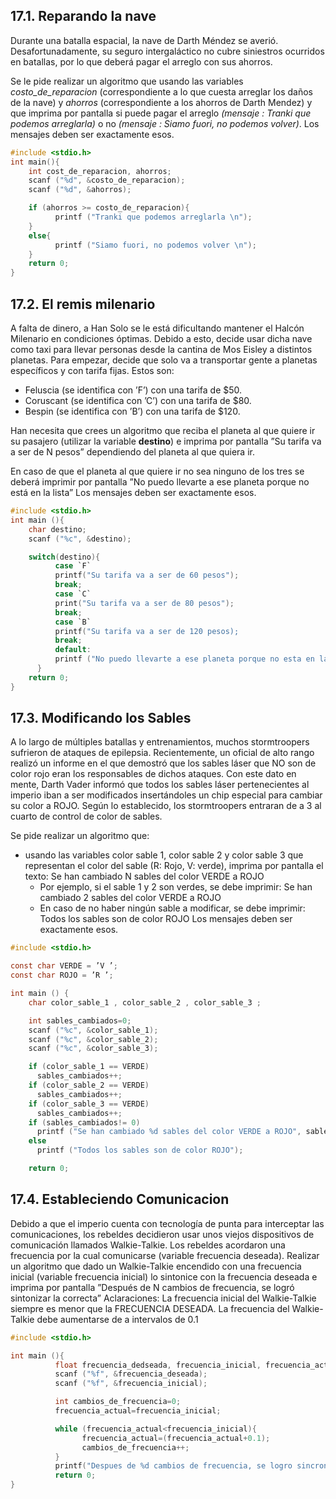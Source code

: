 
## 17.1. Reparando la nave
Durante una batalla espacial, la nave de Darth Méndez se averió. Desafortunadamente, su seguro intergaláctico no cubre siniestros ocurridos en batallas, por lo que deberá pagar el arreglo con sus ahorros. 

Se le pide realizar un algoritmo que usando las variables *costo_de_reparacion* (correspondiente a lo que cuesta arreglar los daños de la nave) y *ahorros* (correspondiente a los ahorros de Darth Mendez) y que imprima por pantalla si puede pagar el arreglo *(mensaje : Tranki que podemos arreglarla)* o no *(mensaje : Siamo fuori, no podemos volver)*. Los mensajes deben ser
exactamente esos.

```C
#include <stdio.h>
int main(){
    int cost_de_reparacion, ahorros;
    scanf ("%d", &costo_de_reparacion);
    scanf ("%d", &ahorros);

    if (ahorros >= costo_de_reparacion){
          printf ("Tranki que podemos arreglarla \n");
    }
    else{
          printf ("Siamo fuori, no podemos volver \n");
    }
    return 0;
}

```


## 17.2. El remis milenario
A falta de dinero, a Han Solo se le está dificultando mantener el Halcón Milenario en condiciones óptimas. Debido
a esto, decide usar dicha nave como taxi para llevar personas desde la cantina de Mos Eisley a distintos planetas.
Para empezar, decide que solo va a transportar gente a planetas especı́ficos y con tarifa fijas. 
Estos son: 

- Feluscia
(se identifica con ’F’) con una tarifa de $50.
- Coruscant (se identifica con ’C’) con una tarifa de $80.
- Bespin (se identifica con ’B’) con una tarifa de $120.

Han necesita que crees un algoritmo que reciba el planeta al que quiere ir su pasajero (utilizar la variable **destino**) e imprima por pantalla ”Su tarifa va a ser de N pesos” dependiendo del planeta al que quiera ir. 

En caso de que el planeta al que quiere ir no sea ninguno de los tres se deberá imprimir por pantalla ”No puedo llevarte a ese planeta porque no está en la lista” Los mensajes deben ser exactamente esos.

```C
#include <stdio.h>
int main (){
    char destino;
    scanf ("%c", &destino);

    switch(destino){
          case `F`
          printf("Su tarifa va a ser de 60 pesos");
          break;
          case `C`
          print("Su tarifa va a ser de 80 pesos");
          break;
          case `B`
          printf("Su tarifa va a ser de 120 pesos);
          break;
          default:
          printf ("No puedo llevarte a ese planeta porque no esta en la lista");
      }
    return 0;  
}

```


## 17.3. Modificando los Sables
A lo largo de múltiples batallas y entrenamientos, muchos stormtroopers sufrieron de ataques de epilepsia. Recientemente, un oficial de alto rango realizó un informe en el que demostró que los sables láser que NO son de color rojo eran los responsables de dichos ataques. Con este dato en mente, Darth Vader informó que todos los sables láser pertenecientes al imperio iban a ser modificados insertándoles un chip especial para cambiar su color a ROJO. Según lo establecido, los stormtroopers entraran de a 3 al cuarto de control de color de sables. 

Se pide realizar un algoritmo que: 
- usando las variables color sable 1, color sable 2 y color sable 3 que representan el color del sable (R: Rojo, V: verde), imprima por pantalla el texto: Se han cambiado N sables del color VERDE a ROJO
  - Por ejemplo, si el sable 1 y 2 son verdes, se debe imprimir: Se han cambiado 2 sables del color VERDE a ROJO
  - En caso de no haber ningún sable a modificar, se debe imprimir: Todos los sables son de color ROJO Los mensajes deben ser exactamente esos.

```C
#include <stdio.h>

const char VERDE = ’V ’;
const char ROJO = ’R ’;

int main () {
    char color_sable_1 , color_sable_2 , color_sable_3 ;

    int sables_cambiados=0;
    scanf ("%c", &color_sable_1);
    scanf ("%c", &color_sable_2);
    scanf ("%c", &color_sable_3);

    if (color_sable_1 == VERDE)
      sables_cambiados++;
    if (color_sable_2 == VERDE)
      sables_cambiados++;
    if (color_sable_3 == VERDE)
      sables_cambiados++;
    if (sables_cambiados!= 0)
      printf ("Se han cambiado %d sables del color VERDE a ROJO", sables_cambiados);
    else
      printf ("Todos los sables son de color ROJO");

    return 0;

```


## 17.4. Estableciendo Comunicacion
Debido a que el imperio cuenta con tecnologı́a de punta para interceptar las comunicaciones, los rebeldes decidieron usar unos viejos dispositivos de comunicación llamados Walkie-Talkie. Los rebeldes acordaron una frecuencia por la cual comunicarse (variable frecuencia deseada). Realizar un algoritmo que dado un Walkie-Talkie encendido con una frecuencia inicial (variable frecuencia inicial) lo sintonice con la frecuencia deseada e imprima por pantalla ”Después de N cambios de frecuencia, se logró sintonizar la correcta” Aclaraciones: La frecuencia inicial del Walkie-Talkie siempre es menor que la FRECUENCIA DESEADA. La frecuencia del Walkie-Talkie debe aumentarse de a intervalos de 0.1

```C
#include <stdio.h>

int main (){
          float frecuencia_dedseada, frecuencia_inicial, frecuencia_actual;
          scanf ("%f", &frecuencia_deseada);
          scanf ("%f", &frecuencia_inicial);

          int cambios_de_frecuencia=0;
          frecuencia_actual=frecuencia_inicial;

          while (frecuencia_actual<frecuencia_inicial){
                frecuencia_actual=(frecuencia_actual+0.1);
                cambios_de_frecuencia++;
          }
          printf("Despues de %d cambios de frecuencia, se logro sincronizar la correcta", cambios_de_frecuencia);
          return 0;
}

```




